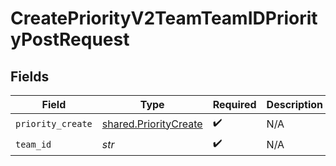 # CreatePriorityV2TeamTeamIDPriorityPostRequest


## Fields

| Field                                                          | Type                                                           | Required                                                       | Description                                                    |
| -------------------------------------------------------------- | -------------------------------------------------------------- | -------------------------------------------------------------- | -------------------------------------------------------------- |
| `priority_create`                                              | [shared.PriorityCreate](../../models/shared/prioritycreate.md) | :heavy_check_mark:                                             | N/A                                                            |
| `team_id`                                                      | *str*                                                          | :heavy_check_mark:                                             | N/A                                                            |